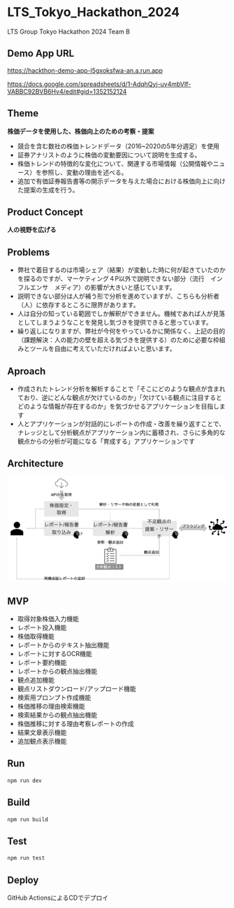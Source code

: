 # LTS_Tokyo_Hackathon_2024
LTS Group Tokyo Hackathon 2024 Team B

## Demo App URL

https://hackthon-demo-app-l5gxoksfwa-an.a.run.app

https://docs.google.com/spreadsheets/d/1-AdqhQyj-uv4mbVIf-VABBC92BVB6Hv4/edit#gid=1352152124
## Theme

**株価データを使用した、株価向上のための考察・提案**

- 競合を含む数社の株価トレンドデータ（2016~2020の5年分週足）を使用
- 証券アナリストのように株価の変動要因について説明を生成する。
- 株価トレンドの特徴的な変化について、関連する市場情報（公開情報やニュース）を参照し、変動の理由を述べる。
- 追加で有価証券報告書等の開示データを与えた場合における株価向上に向けた提案の生成を行う。

## Product Concept

**人の視野を広げる**

## Problems

- 弊社で着目するのは市場シェア（結果）が変動した時に何が起きていたのかを探るのですが、マーケティング４P以外で説明できない部分（流行　インフルエンサ　メディア）の影響が大きいと感じています。
- 説明できない部分は人が補う形で分析を進めていますが、こちらも分析者（人）に依存するところに限界があります。
- 人は自分の知っている範囲でしか解釈ができません。機械であれば人が見落としてしまうようなことを発見し気づきを提供できると思っています。
- 繰り返しになりますが、弊社が今何をやっているかに関係なく、上記の目的（課題解決：人の能力の壁を超える気づきを提供する）のために必要な枠組みとツールを自由に考えていただければよいと思います。

## Aproach

- 作成されたトレンド分析を解析することで「そこにどのような観点が含まれており、逆にどんな観点が欠けているのか」「欠けている観点に注目するとどのような情報が存在するのか」を気づかせるアプリケーションを目指します
- 人とアプリケーションが対話的にレポートの作成・改善を繰り返すことで、ナレッジとして分析観点がアプリケーション内に蓄積され、さらに多角的な観点からの分析が可能になる「育成する」アプリケーションです

## Architecture

![アーキテクチャ](docs/image.png)

## MVP

- 取得対象株価入力機能
- レポート投入機能
- 株価取得機能
- レポートからのテキスト抽出機能
- レポートに対するOCR機能
- レポート要約機能
- レポートからの観点抽出機能
- 観点追加機能
- 観点リストダウンロード/アップロード機能
- 検索用プロンプト作成機能
- 株価推移の理由検索機能
- 検索結果からの観点抽出機能
- 株価推移に対する理由考察レポートの作成
- 結果文章表示機能
- 追加観点表示機能

## Run

```bash
npm run dev
```

## Build

```bash
npm run build
```

## Test

```bash
npm run test
```

## Deploy

GitHub ActionsによるCDでデプロイ
